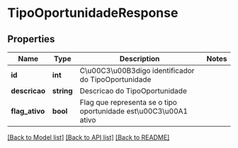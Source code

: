 # TipoOportunidadeResponse

## Properties
Name | Type | Description | Notes
------------ | ------------- | ------------- | -------------
**id** | **int** | C\u00C3\u00B3digo identificador do TipoOportunidade | 
**descricao** | **string** | Descricao do TipoOportunidade | 
**flag_ativo** | **bool** | Flag que representa se o tipo oportunidade est\u00C3\u00A1 ativo | 

[[Back to Model list]](../README.md#documentation-for-models) [[Back to API list]](../README.md#documentation-for-api-endpoints) [[Back to README]](../README.md)



